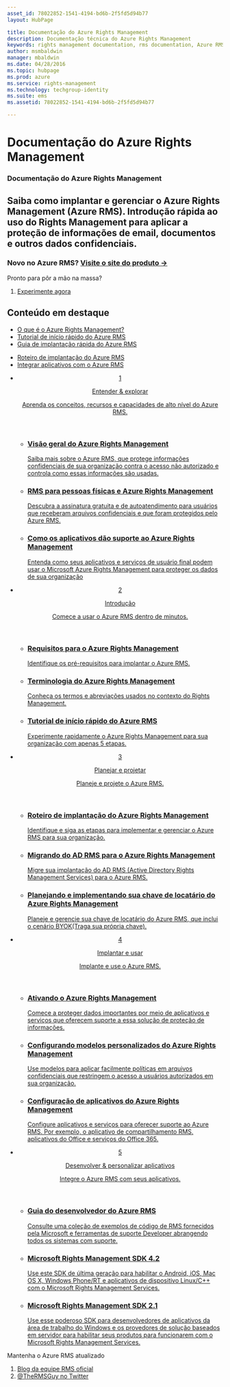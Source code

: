 ```yaml
---
asset_id: 78022852-1541-4194-bd6b-2f5fd5d94b77
layout: HubPage

title: Documentação do Azure Rights Management
description: Documentação técnica do Azure Rights Management
keywords: rights management documentation, rms documentation, Azure RMS documentation
author: msmbaldwin
manager: mbaldwin
ms.date: 04/28/2016
ms.topic: hubpage
ms.prod: azure
ms.service: rights-management
ms.technology: techgroup-identity
ms.suite: ems
ms.assetid: 78022852-1541-4194-bd6b-2f5fd5d94b77

---
```

# Documentação do Azure Rights Management
<article id="main">
    <section id="hero-content">
      <h1>Documentação do Azure Rights Management</h1>
      <h2>Saiba como implantar e gerenciar o Azure Rights Management (Azure RMS). Introdução rápida ao uso do Rights Management para aplicar a proteção de informações de email, documentos e outros dados confidenciais.</h2>
      <h3>Novo no Azure RMS? <a href="http://go.microsoft.com/fwlink/?LinkId=816857" target="_blank">Visite o site do produto &rarr;</a></h3>
    </section>
    <aside class="alert section-border">
        <p>Pronto para pôr a mão na massa?</p>
        <ol class="action-list">
            <li><a href="https://portal.office.com/Signup/Signup.aspx?&OfferId=A43415D3-404C-4df3-B31B-AAD28118A778&dl=RIGHTSMANAGEMENT&ali=1#0" target="_blank" class="button-bordered button-translucent">Experimente agora</a></li>
        </ol>
    </aside>
    <section id="featured" class="container">
      <h2 class="section-heading"><span class="icon icon-warning"></span> Conteúdo em destaque</h2>
      <div class="features row">
        <ul class="column column-half">
          <li><a href="./understand-explore/what-is-azure-rms.md">O que é o Azure Rights Management?</a></li>
          <li><a href="./get-started/quick-start-tutorial.md">Tutorial de início rápido do Azure RMS</a></li>
          <li><a href="./get-started/rapid-deployment-guide.md">Guia de implantação rápida do Azure RMS</a></li>
        </ul>
        <ul class="column column-half">
          <li><a href="./plan-design/deployment-roadmap.md">Roteiro de implantação do Azure RMS</a></li>
          <li><a href="./develop/developers-guide.md">Integrar aplicativos com o Azure RMS</a></li>
        </ul>
      </div>
    </section>
    <div id="journeys">
      <section class="container">
        <ul class="journeys-list">
          <li class="journey-step">
            <header class="journey-step-header row">
              <a href="./understand-explore/azure-rights-management.md">
                <div class="title column-third">
                  <span class="step-number">1</span>
                  <p>Entender &amp; explorar</p>
                </div>
                <p class="description column-two-thirds">Aprenda os conceitos, recursos e capacidades de alto nível do Azure RMS.</p>
              </a>
            </header>
            <section class="journey-step-elements content">
              <ul class="row">
                <li class="column-third">
                  <a href="./understand-explore/azure-rights-management.md">
                    <h3>Visão geral do Azure Rights Management</h3>
                    <p>Saiba mais sobre o Azure RMS, que protege informações confidenciais de sua organização contra o acesso não autorizado e controla como essas informações são usadas.</p>
                  </a>
                </li>
                <li class="column-third">
                  <a href="./understand-explore/rms-for-individuals.md">
                    <h3>RMS para pessoas físicas e Azure Rights Management</h3>
                    <p>Descubra a assinatura gratuita e de autoatendimento para usuários que receberam arquivos confidenciais e que foram protegidos pelo Azure RMS.</p>
                  </a>
                </li>
                <li class="column-third">
                  <a href="./understand-explore/applications-support.md">
                    <h3>Como os aplicativos dão suporte ao Azure Rights Management</h3>
                    <p>Entenda como seus aplicativos e serviços de usuário final podem usar o Microsoft Azure Rights Management para proteger os dados de sua organização </p>
                  </a>
                </li>
              </ul>
            </section>
          </li>
          <li class="journey-step">
            <header class="journey-step-header row">
              <a href="./get-started/requirements-azure-rms.md">
                <div class="title column-third">
                  <span class="step-number">2</span>
                  <p>Introdução</p>
                </div>
                <p class="description column-two-thirds">Comece a usar o Azure RMS dentro de minutos.</p>
              </a>
            </header>
            <section class="journey-step-elements content">
              <ul class="row">
                <li class="column-third">
                  <a href="./get-started/requirements-azure-rms.md">
                    <h3>Requisitos para o Azure Rights Management</h3>
                    <p>Identifique os pré-requisitos para implantar o Azure RMS.</p>
                  </a>
                </li>
                <li class="column-third">
                  <a href="./get-started/terminology.md">
                    <h3>Terminologia do Azure Rights Management</h3>
                    <p>Conheça os termos e abreviações usados no contexto do Rights Management.</p>
                  </a>
                </li>
                <li class="column-third">
                  <a href="./get-started/quick-start-tutorial.md">
                    <h3>Tutorial de início rápido do Azure RMS</h3>
                    <p>Experimente rapidamente o Azure Rights Management para sua organização com apenas 5 etapas.</p>
                  </a>
                </li>
              </ul>
            </section>
          </li>
          <li class="journey-step">
            <header class="journey-step-header row">
              <a href="./plan-design/deployment-roadmap.md">
                <div class="title column-third">
                  <span class="step-number"> 3</span>
                  <p>Planejar e projetar</p>
                </div>
                <p class="description column-two-thirds">Planeje e projete o Azure RMS.</p>
              </a>
            </header>
            <section class="journey-step-elements content">
              <ul class="row">
                <li class="column-third">
                  <a href="./plan-design/deployment-roadmap.md">
                    <h3>Roteiro de implantação do Azure Rights Management</h3>
                    <p>Identifique e siga as etapas para implementar e gerenciar o Azure RMS para sua organização.</p>
                  </a>
                </li>
                <li class="column-third">
                  <a href="./plan-design/migrate-from-ad-rms-to-azure-rms.md">
                    <h3>Migrando do AD RMS para o Azure Rights Management</h3>
                    <p>Migre sua implantação do AD RMS (Active Directory Rights Management Services) para o Azure RMS.</p>
                  </a>
                </li>
                <li class="column-third">
                  <a href="./plan-design/plan-implement-tenant-key.md">
                    <h3>Planejando e implementando sua chave de locatário do Azure Rights Management</h3>
                    <p>Planeje e gerencie sua chave de locatário do Azure RMS, que inclui o cenário BYOK(Traga sua própria chave).</p>
                  </a>
                </li>
              </ul>
            </section>
          </li>
          <li class="journey-step">
            <header class="journey-step-header row">
              <a href="./deploy-use/activate-service.md">
                <div class="title column-third">
                  <span class="step-number"> 4</span>
                  <p>Implantar e usar</p>
                </div>
                <p class="description column-two-thirds">Implante e use o Azure RMS.</p>
              </a>
            </header>
            <section class="journey-step-elements content">
              <ul class="row">
                 <li class="column-third">
                 <a href="./deploy-use/activate-service.md">
                    <h3>Ativando o Azure Rights Management</h3>
                    <p>Comece a proteger dados importantes por meio de aplicativos e serviços que oferecem suporte a essa solução de proteção de informações.</p>
                  </a>
                </li>
                <li class="column-third">
                  <a href="./deploy-use/configure-custom-templates.md">
                    <h3>Configurando modelos personalizados do Azure Rights Management</h3>
                    <p>Use modelos para aplicar facilmente políticas em arquivos confidenciais que restringem o acesso a usuários autorizados em sua organização.</p>
                 </a>
                </li>
                <li class="column-third">
                  <a href="./deploy-use/configure-applications.md">
                    <h3>Configuração de aplicativos do Azure Rights Management</h3>
                    <p>Configure aplicativos e serviços para oferecer suporte ao Azure RMS. Por exemplo, o aplicativo de compartilhamento RMS, aplicativos do Office e serviços do Office 365.</p>
                 </a>
                </li>
              </ul>
            </section>
          </li>
          <li class="journey-step">
            <header class="journey-step-header row">
              <a href="./develop/developers-guide.md">
                <div class="title column-third">
                  <span class="step-number"> 5</span>
                  <p>Desenvolver &amp; personalizar aplicativos</p>
                </div>
                <p class="description column-two-thirds">Integre o Azure RMS com seus aplicativos.
                </p>
              </a>
            </header>
            <section class="journey-step-elements content">
              <ul class="row">
                <li class="column-third">
                  <a href="./develop/developers-guide.md">
                    <h3>Guia do desenvolvedor do Azure RMS</h3>
                    <p>Consulte uma coleção de exemplos de código de RMS fornecidos pela Microsoft e ferramentas de suporte Developer abrangendo todos os sistemas com suporte.</p>
                  </a>
                </li>
                <li class="column-third">
                  <a href="./develop/active-directory-rights-management-services-multi-platform-thin-client-sdk-portal.md">
                    <h3>Microsoft Rights Management SDK 4.2</h3>
                    <p>Use este SDK de última geração para habilitar o Android, iOS, Mac OS X, Windows Phone/RT e aplicativos de dispositivo Linux/C++ com o Microsoft Rights Management Services.</p>
                  </a>
                </li>
                <li class="column-third">
                  <a href="./develop/microsoft-information-protection-and-control-client-portal.md">
                    <h3>Microsoft Rights Management SDK 2.1</h3>
                    <p>Use esse poderoso SDK para desenvolvedores de aplicativos da área de trabalho do Windows e os provedores de solução baseados em servidor para habilitar seus produtos para funcionarem com o Microsoft Rights Management Services.</p>
                  </a>
                </li>
              </ul>
            </section>
          </li>
        </ul>
      </section>
    </div>
    <aside class="alert alert-social">
      <p>Mantenha o Azure RMS atualizado <ol class="action-list">
        <li><a href="http://blogs.technet.com/b/rms/" target="_blank" class="button-bordered button-translucent">Blog da equipe RMS oficial</a></li>
        <li><a href="https://twitter.com/TheRMSGuy" target="_blank" class="button-bordered button-translucent">@TheRMSGuy no Twitter</a></li>
      </ol>
    </aside>
</article>


<!--HONumber=Jun16_HO4-->


